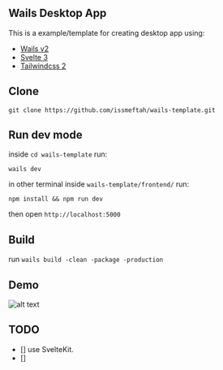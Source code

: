 ## Wails Desktop App
This is a example/template for creating desktop app using:
  - [Wails v2](https://github.com/wailsapp/wails)
  - [Svelte 3](https://svelte.dev)
  - [Tailwindcss 2](https://tailwindcss.com)

## Clone
`git clone https://github.com/issmeftah/wails-template.git`

## Run dev mode
inside `cd wails-template` run:

`wails dev`

in other terminal inside `wails-template/frontend/` run:

`npm install && npm run dev`

then open `http://localhost:5000`

## Build
run `wails build -clean -package -production`

## Demo
![alt text](./galaxy_wails_app.gif "Awesome Wails App")

## TODO
  - [] use SvelteKit.
  - []
